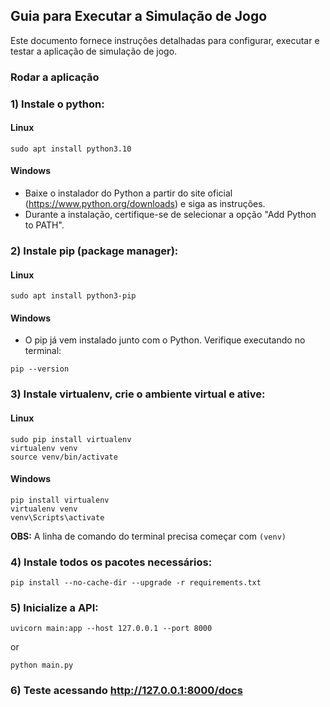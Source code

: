 ## Guia para Executar a Simulação de Jogo

Este documento fornece instruções detalhadas para configurar, executar e testar a aplicação de simulação de jogo.

### Rodar a aplicação

### 1) Instale o python:

#### Linux
```
sudo apt install python3.10
```
#### Windows
- Baixe o instalador do Python a partir do site oficial (https://www.python.org/downloads) e siga as instruções.
- Durante a instalação, certifique-se de selecionar a opção "Add Python to PATH".

### 2) Instale pip (package manager):
#### Linux
```
sudo apt install python3-pip
```
#### Windows
- O pip já vem instalado junto com o Python. Verifique executando no terminal:
```
pip --version
```

### 3) Instale virtualenv, crie o ambiente virtual e ative:
#### Linux
```
sudo pip install virtualenv 
virtualenv venv
source venv/bin/activate
```
#### Windows
```
pip install virtualenv
virtualenv venv
venv\Scripts\activate
```

__OBS:__ A linha de comando do terminal precisa começar com `(venv)`

### 4) Instale todos os pacotes necessários:

```
pip install --no-cache-dir --upgrade -r requirements.txt
``` 
### 5) Inicialize a API:
```
uvicorn main:app --host 127.0.0.1 --port 8000
```
or

```
python main.py
```
### 6) Teste acessando http://127.0.0.1:8000/docs
